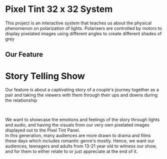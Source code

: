 # Pixel Tint 32 x 32 System
This project is an interactive system that teaches us about the physical phenomenon on polarization of lights. Polarisers are controlled by motors to display pixelated images using different angles to create different shades of grey
## Our Feature

# Story Telling Show
Our feature is about a captivating story of a couple's journey together as a pair and taking the viewers with them through their ups and downs during the relationship

<br>

We want to showcase the emotions and feelings of the story through lights and audio, and having the visuals from our very own pixelated images displayed out to the Pixel Tint Panel.
<br>
In this generation, many audiences are more drawn to drama and films these days which includes romantic genre's mostly. Hence, we want our audiences, teenagers and adults from 13-21 year old to witness our show, and for them to either relate to or just appreciate at the end of it.

